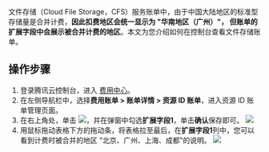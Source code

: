 
文件存储（Cloud File Storage，CFS）服务账单中，由于中国大陆地区的标准型存储量是合并计费，**因此扣费地区会统一显示为 "华南地区（广州）"， 但账单的扩展字段中会展示被合并计费的地区**。本文为您介绍如何在控制台查看文件存储账单。

## 操作步骤

1. 登录腾讯云控制台，进入 [费用中心](https://console.cloud.tencent.com/expense/overview)。
2. 在左侧导航栏中，选择**费用账单 > 账单详情 > 资源 ID 账单**，进入资源 ID 账单管理页面。
3. 在右上角处，单击 <img src="https://main.qcloudimg.com/raw/c861c752e9882ce5b8fbbb964b47b035.png"  style="margin:0;">，并在弹窗中勾选**扩展字段1**，单击**确认**保存即可。
![](https://main.qcloudimg.com/raw/2e3d131717073628b7748554a79d64be.png)
4. 用鼠标拖动表格下方的拖动条，将表格拉至最后，在**扩展字段1**列中，您可以看到计费时被合并的地区 "北京、广州、上海、成都"的说明。
![](https://main.qcloudimg.com/raw/4fb9fd41c628fdb066c5f5210c33e7f8.png)
